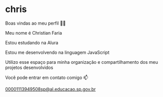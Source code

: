 # chris
Boas vindas ao meu perfil 💙💙

Meu nome é Christian Faria

Estou estudando na Alura

Estou me desenvolvendo na linguagem JavaScript

Utilizo esse espaço para minha organização e compartilhamento dos meu projetos desenvolvidos

Você pode entrar em contato comigo 📫

00001113949508sp@al.educacao.sp.gov.br
